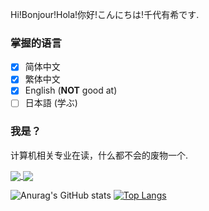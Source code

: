 Hi!Bonjour!Hola!你好!こんにちは!千代有希です.

### 掌握的语言

- [x] 简体中文
- [x] 繁体中文
- [x] English (**NOT** good at)
- [ ] 日本語 (学ぶ)

### 我是？

计算机相关专业在读，什么都不会的废物一个.

<a href="https://github.com/anuraghazra/github-readme-stats">
  <img align="center" src="https://github-readme-stats.vercel.app/api?username=ChiyoYuki&show_icons=true&?theme=tokyobight" />
</a>
<a href="https://github.com/anuraghazra/convoychat">
  <img align="center" src="https://github-readme-stats.vercel.app/api/pin/?username=anuraghazra&repo=convoychat" />
</a>

![Anurag's GitHub stats](https://github-readme-stats.vercel.app/api?username=ChiyoYuki&show_icons=true&?theme=tokyobight)
[![Top Langs](https://github-readme-stats.vercel.app/api/top-langs/?username=ChiyoYuki&?hide=html,css,javascript&theme=tokyonight&layout=compact)](https://github.com/anuraghazra/github-readme-stats)
